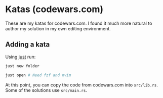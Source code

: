 # Katas (codewars.com)

These are my katas for codewars.com.
I found it much more natural to author my solution in my own editing environment.

## Adding a kata

Using [just](https://just.systems/man/en/) run:
```bash
just new folder

just open # Need fzf and nvim
```

At this point, you can copy the code from codewars.com into `src/lib.rs`.
Some of the solutions use `src/main.rs`.
